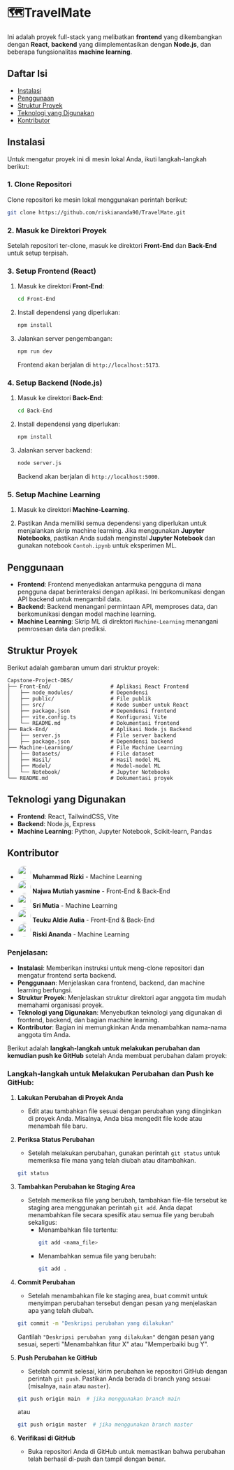 # 🗺️TravelMate

Ini adalah proyek full-stack yang melibatkan **frontend** yang dikembangkan dengan **React**, **backend** yang diimplementasikan dengan **Node.js**, dan beberapa fungsionalitas **machine learning**.

## Daftar Isi

- [Instalasi](#instalasi)
- [Penggunaan](#penggunaan)
- [Struktur Proyek](#struktur-proyek)
- [Teknologi yang Digunakan](#teknologi-yang-digunakan)
- [Kontributor](#kontributor)

## Instalasi

Untuk mengatur proyek ini di mesin lokal Anda, ikuti langkah-langkah berikut:

### 1. Clone Repositori

Clone repositori ke mesin lokal menggunakan perintah berikut:

```bash
git clone https://github.com/riskiananda90/TravelMate.git
```

### 2. Masuk ke Direktori Proyek

Setelah repositori ter-clone, masuk ke direktori **Front-End** dan **Back-End** untuk setup terpisah.

### 3. Setup Frontend (React)

1. Masuk ke direktori **Front-End**:

   ```bash
   cd Front-End
   ```

2. Install dependensi yang diperlukan:

   ```bash
   npm install
   ```

3. Jalankan server pengembangan:

   ```bash
   npm run dev
   ```

   Frontend akan berjalan di `http://localhost:5173`.

### 4. Setup Backend (Node.js)

1. Masuk ke direktori **Back-End**:

   ```bash
   cd Back-End
   ```

2. Install dependensi yang diperlukan:

   ```bash
   npm install
   ```

3. Jalankan server backend:

   ```bash
   node server.js
   ```

   Backend akan berjalan di `http://localhost:5000`.

### 5. Setup Machine Learning

1. Masuk ke direktori **Machine-Learning**.

2. Pastikan Anda memiliki semua dependensi yang diperlukan untuk menjalankan skrip machine learning. Jika menggunakan **Jupyter Notebooks**, pastikan Anda sudah menginstal **Jupyter Notebook** dan gunakan notebook `Contoh.ipynb` untuk eksperimen ML.

## Penggunaan

- **Frontend**: Frontend menyediakan antarmuka pengguna di mana pengguna dapat berinteraksi dengan aplikasi. Ini berkomunikasi dengan API backend untuk mengambil data.
- **Backend**: Backend menangani permintaan API, memproses data, dan berkomunikasi dengan model machine learning.
- **Machine Learning**: Skrip ML di direktori `Machine-Learning` menangani pemrosesan data dan prediksi.

## Struktur Proyek

Berikut adalah gambaran umum dari struktur proyek:

```
Capstone-Project-DBS/
├── Front-End/                   # Aplikasi React Frontend
│   ├── node_modules/            # Dependensi
│   ├── public/                  # File publik
│   ├── src/                     # Kode sumber untuk React
│   ├── package.json             # Dependensi frontend
│   ├── vite.config.ts           # Konfigurasi Vite
│   └── README.md                # Dokumentasi frontend
├── Back-End/                    # Aplikasi Node.js Backend
│   ├── server.js                # File server backend
│   ├── package.json             # Dependensi backend
├── Machine-Learning/            # File Machine Learning
│   ├── Datasets/                # File dataset
│   ├── Hasil/                   # Hasil model ML
│   ├── Model/                   # Model-model ML
│   └── Notebook/                # Jupyter Notebooks
└── README.md                    # Dokumentasi proyek
```

## Teknologi yang Digunakan

- **Frontend**: React, TailwindCSS, Vite
- **Backend**: Node.js, Express
- **Machine Learning**: Python, Jupyter Notebook, Scikit-learn, Pandas

## Kontributor

- <img src="https://avatars.githubusercontent.com/u/112327133?v=4" width="30" height="30" style="border-radius: 50%; object-fit: cover;"> **Muhammad Rizki** - Machine Learning
- <img src="https://avatars.githubusercontent.com/u/181300290?v=4" width="30" height="30" style="border-radius: 50%; object-fit: cover;"> **Najwa Mutiah yasmine** - Front-End & Back-End
- <img src="https://avatars.githubusercontent.com/u/112511554?v=4" width="30" height="30" style="border-radius: 50%; object-fit: cover;"> **Sri Mutia** - Machine Learning
- <img src="https://avatars.githubusercontent.com/u/112487598?v=4" width="30" height="30" style="border-radius: 50%; object-fit: cover;"> **Teuku Aldie Aulia** - Front-End & Back-End
- <img src="https://avatars.githubusercontent.com/u/112398559?s=400&u=f567b90da41ebf745f341badb5aa8a24568d5f90&v=4" width="30" height="30" style="border-radius: 50%; object-fit: cover;"> **Riski Ananda** - Machine Learning

### Penjelasan:

- **Instalasi**: Memberikan instruksi untuk meng-clone repositori dan mengatur frontend serta backend.
- **Penggunaan**: Menjelaskan cara frontend, backend, dan machine learning berfungsi.
- **Struktur Proyek**: Menjelaskan struktur direktori agar anggota tim mudah memahami organisasi proyek.
- **Teknologi yang Digunakan**: Menyebutkan teknologi yang digunakan di frontend, backend, dan bagian machine learning.
- **Kontributor**: Bagian ini memungkinkan Anda menambahkan nama-nama anggota tim Anda.

Berikut adalah **langkah-langkah untuk melakukan perubahan dan kemudian push ke GitHub** setelah Anda membuat perubahan dalam proyek:

### Langkah-langkah untuk Melakukan Perubahan dan Push ke GitHub:

1. **Lakukan Perubahan di Proyek Anda**

   - Edit atau tambahkan file sesuai dengan perubahan yang diinginkan di proyek Anda. Misalnya, Anda bisa mengedit file kode atau menambah file baru.

2. **Periksa Status Perubahan**

   - Setelah melakukan perubahan, gunakan perintah `git status` untuk memeriksa file mana yang telah diubah atau ditambahkan.

   ```bash
   git status
   ```

3. **Tambahkan Perubahan ke Staging Area**

   - Setelah memeriksa file yang berubah, tambahkan file-file tersebut ke staging area menggunakan perintah `git add`. Anda dapat menambahkan file secara spesifik atau semua file yang berubah sekaligus:
     - Menambahkan file tertentu:
       ```bash
       git add <nama_file>
       ```
     - Menambahkan semua file yang berubah:
       ```bash
       git add .
       ```

4. **Commit Perubahan**

   - Setelah menambahkan file ke staging area, buat commit untuk menyimpan perubahan tersebut dengan pesan yang menjelaskan apa yang telah diubah.

   ```bash
   git commit -m "Deskripsi perubahan yang dilakukan"
   ```

   Gantilah `"Deskripsi perubahan yang dilakukan"` dengan pesan yang sesuai, seperti "Menambahkan fitur X" atau "Memperbaiki bug Y".

5. **Push Perubahan ke GitHub**

   - Setelah commit selesai, kirim perubahan ke repositori GitHub dengan perintah `git push`. Pastikan Anda berada di branch yang sesuai (misalnya, `main` atau `master`).

   ```bash
   git push origin main  # jika menggunakan branch main
   ```

   atau

   ```bash
   git push origin master  # jika menggunakan branch master
   ```

6. **Verifikasi di GitHub**
   - Buka repositori Anda di GitHub untuk memastikan bahwa perubahan telah berhasil di-push dan tampil dengan benar.
